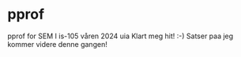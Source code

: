 # pprof
pprof for SEM I is-105 våren 2024 uia
Klart meg hit! :-) Satser paa jeg kommer videre denne gangen! 
